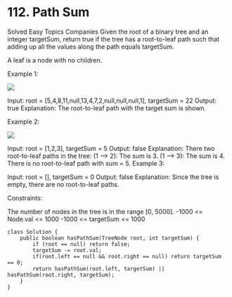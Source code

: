 # 112. Path Sum
Solved
Easy
Topics
Companies
Given the root of a binary tree and an integer targetSum, return true if the tree has a root-to-leaf path such that adding up all the values along the path equals targetSum.

A leaf is a node with no children.

 

Example 1:

![](https://assets.leetcode.com/uploads/2021/01/18/pathsum1.jpg)


Input: root = [5,4,8,11,null,13,4,7,2,null,null,null,1], targetSum = 22
Output: true
Explanation: The root-to-leaf path with the target sum is shown.

Example 2:

![](https://assets.leetcode.com/uploads/2021/01/18/pathsum2.jpg)


Input: root = [1,2,3], targetSum = 5
Output: false
Explanation: There two root-to-leaf paths in the tree:
(1 --> 2): The sum is 3.
(1 --> 3): The sum is 4.
There is no root-to-leaf path with sum = 5.
Example 3:

Input: root = [], targetSum = 0
Output: false
Explanation: Since the tree is empty, there are no root-to-leaf paths.
 

Constraints:

The number of nodes in the tree is in the range [0, 5000].
-1000 <= Node.val <= 1000
-1000 <= targetSum <= 1000

```
class Solution {
    public boolean hasPathSum(TreeNode root, int targetSum) {
        if (root == null) return false;
        targetSum -= root.val;
        if(root.left == null && root.right == null) return targetSum == 0;
        return hasPathSum(root.left, targetSum) || hasPathSum(root.right, targetSum);
    }
}
```